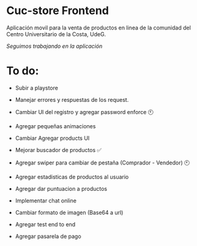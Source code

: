 # Cuc-store Frontend

Aplicación movil para la venta de productos en linea de la comunidad del Centro Universitario de la Costa, UdeG.

_Seguimos trabajando en la aplicación_

# To do:
 * Subir a playstore 

 * Manejar errores y respuestas de los request.
 * Cambiar UI del registro y agregar password enforce 🕙
 * Agregar pequeñas animaciones
 * Cambiar Agregar products UI
 * Mejorar buscador de productos ✅
 * Agregar swiper para cambiar de pestaña (Comprador - Vendedor) 🕙
 * Agregar estadisticas de productos al usuario
 * Agregar dar puntuacion a productos

 * Implementar chat online
 * Cambiar formato de imagen (Base64 a url)
 * Agregar test end to end
 * Agregar pasarela de pago